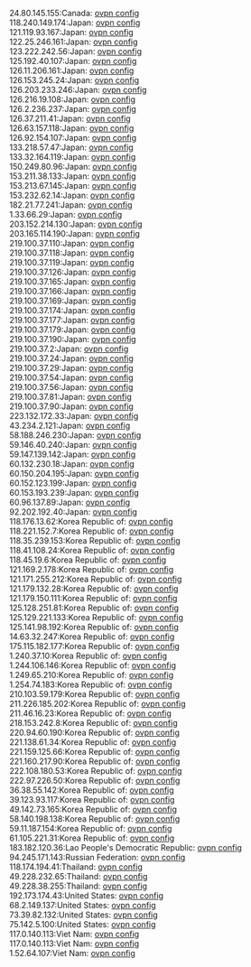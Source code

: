 24.80.145.155:Canada: [ovpn config](vpn/24_80_145_155.ovpn)  
118.240.149.174:Japan: [ovpn config](vpn/118_240_149_174.ovpn)  
121.119.93.167:Japan: [ovpn config](vpn/121_119_93_167.ovpn)  
122.25.246.161:Japan: [ovpn config](vpn/122_25_246_161.ovpn)  
123.222.242.56:Japan: [ovpn config](vpn/123_222_242_56.ovpn)  
125.192.40.107:Japan: [ovpn config](vpn/125_192_40_107.ovpn)  
126.11.206.161:Japan: [ovpn config](vpn/126_11_206_161.ovpn)  
126.153.245.24:Japan: [ovpn config](vpn/126_153_245_24.ovpn)  
126.203.233.246:Japan: [ovpn config](vpn/126_203_233_246.ovpn)  
126.216.19.108:Japan: [ovpn config](vpn/126_216_19_108.ovpn)  
126.2.236.237:Japan: [ovpn config](vpn/126_2_236_237.ovpn)  
126.37.211.41:Japan: [ovpn config](vpn/126_37_211_41.ovpn)  
126.63.157.118:Japan: [ovpn config](vpn/126_63_157_118.ovpn)  
126.92.154.107:Japan: [ovpn config](vpn/126_92_154_107.ovpn)  
133.218.57.47:Japan: [ovpn config](vpn/133_218_57_47.ovpn)  
133.32.164.119:Japan: [ovpn config](vpn/133_32_164_119.ovpn)  
150.249.80.96:Japan: [ovpn config](vpn/150_249_80_96.ovpn)  
153.211.38.133:Japan: [ovpn config](vpn/153_211_38_133.ovpn)  
153.213.67.145:Japan: [ovpn config](vpn/153_213_67_145.ovpn)  
153.232.62.14:Japan: [ovpn config](vpn/153_232_62_14.ovpn)  
182.21.77.241:Japan: [ovpn config](vpn/182_21_77_241.ovpn)  
1.33.66.29:Japan: [ovpn config](vpn/1_33_66_29.ovpn)  
203.152.214.130:Japan: [ovpn config](vpn/203_152_214_130.ovpn)  
203.165.114.190:Japan: [ovpn config](vpn/203_165_114_190.ovpn)  
219.100.37.110:Japan: [ovpn config](vpn/219_100_37_110.ovpn)  
219.100.37.118:Japan: [ovpn config](vpn/219_100_37_118.ovpn)  
219.100.37.119:Japan: [ovpn config](vpn/219_100_37_119.ovpn)  
219.100.37.126:Japan: [ovpn config](vpn/219_100_37_126.ovpn)  
219.100.37.165:Japan: [ovpn config](vpn/219_100_37_165.ovpn)  
219.100.37.166:Japan: [ovpn config](vpn/219_100_37_166.ovpn)  
219.100.37.169:Japan: [ovpn config](vpn/219_100_37_169.ovpn)  
219.100.37.174:Japan: [ovpn config](vpn/219_100_37_174.ovpn)  
219.100.37.177:Japan: [ovpn config](vpn/219_100_37_177.ovpn)  
219.100.37.179:Japan: [ovpn config](vpn/219_100_37_179.ovpn)  
219.100.37.190:Japan: [ovpn config](vpn/219_100_37_190.ovpn)  
219.100.37.2:Japan: [ovpn config](vpn/219_100_37_2.ovpn)  
219.100.37.24:Japan: [ovpn config](vpn/219_100_37_24.ovpn)  
219.100.37.29:Japan: [ovpn config](vpn/219_100_37_29.ovpn)  
219.100.37.54:Japan: [ovpn config](vpn/219_100_37_54.ovpn)  
219.100.37.56:Japan: [ovpn config](vpn/219_100_37_56.ovpn)  
219.100.37.81:Japan: [ovpn config](vpn/219_100_37_81.ovpn)  
219.100.37.90:Japan: [ovpn config](vpn/219_100_37_90.ovpn)  
223.132.172.33:Japan: [ovpn config](vpn/223_132_172_33.ovpn)  
43.234.2.121:Japan: [ovpn config](vpn/43_234_2_121.ovpn)  
58.188.246.230:Japan: [ovpn config](vpn/58_188_246_230.ovpn)  
59.146.40.240:Japan: [ovpn config](vpn/59_146_40_240.ovpn)  
59.147.139.142:Japan: [ovpn config](vpn/59_147_139_142.ovpn)  
60.132.230.18:Japan: [ovpn config](vpn/60_132_230_18.ovpn)  
60.150.204.195:Japan: [ovpn config](vpn/60_150_204_195.ovpn)  
60.152.123.199:Japan: [ovpn config](vpn/60_152_123_199.ovpn)  
60.153.193.239:Japan: [ovpn config](vpn/60_153_193_239.ovpn)  
60.96.137.89:Japan: [ovpn config](vpn/60_96_137_89.ovpn)  
92.202.192.40:Japan: [ovpn config](vpn/92_202_192_40.ovpn)  
118.176.13.62:Korea Republic of: [ovpn config](vpn/118_176_13_62.ovpn)  
118.221.152.7:Korea Republic of: [ovpn config](vpn/118_221_152_7.ovpn)  
118.35.239.153:Korea Republic of: [ovpn config](vpn/118_35_239_153.ovpn)  
118.41.108.24:Korea Republic of: [ovpn config](vpn/118_41_108_24.ovpn)  
118.45.19.6:Korea Republic of: [ovpn config](vpn/118_45_19_6.ovpn)  
121.169.2.178:Korea Republic of: [ovpn config](vpn/121_169_2_178.ovpn)  
121.171.255.212:Korea Republic of: [ovpn config](vpn/121_171_255_212.ovpn)  
121.179.132.28:Korea Republic of: [ovpn config](vpn/121_179_132_28.ovpn)  
121.179.150.111:Korea Republic of: [ovpn config](vpn/121_179_150_111.ovpn)  
125.128.251.81:Korea Republic of: [ovpn config](vpn/125_128_251_81.ovpn)  
125.129.221.133:Korea Republic of: [ovpn config](vpn/125_129_221_133.ovpn)  
125.141.98.192:Korea Republic of: [ovpn config](vpn/125_141_98_192.ovpn)  
14.63.32.247:Korea Republic of: [ovpn config](vpn/14_63_32_247.ovpn)  
175.115.182.177:Korea Republic of: [ovpn config](vpn/175_115_182_177.ovpn)  
1.240.37.10:Korea Republic of: [ovpn config](vpn/1_240_37_10.ovpn)  
1.244.106.146:Korea Republic of: [ovpn config](vpn/1_244_106_146.ovpn)  
1.249.65.210:Korea Republic of: [ovpn config](vpn/1_249_65_210.ovpn)  
1.254.74.183:Korea Republic of: [ovpn config](vpn/1_254_74_183.ovpn)  
210.103.59.179:Korea Republic of: [ovpn config](vpn/210_103_59_179.ovpn)  
211.226.185.202:Korea Republic of: [ovpn config](vpn/211_226_185_202.ovpn)  
211.46.16.23:Korea Republic of: [ovpn config](vpn/211_46_16_23.ovpn)  
218.153.242.8:Korea Republic of: [ovpn config](vpn/218_153_242_8.ovpn)  
220.94.60.190:Korea Republic of: [ovpn config](vpn/220_94_60_190.ovpn)  
221.138.61.34:Korea Republic of: [ovpn config](vpn/221_138_61_34.ovpn)  
221.159.125.66:Korea Republic of: [ovpn config](vpn/221_159_125_66.ovpn)  
221.160.217.90:Korea Republic of: [ovpn config](vpn/221_160_217_90.ovpn)  
222.108.180.53:Korea Republic of: [ovpn config](vpn/222_108_180_53.ovpn)  
222.97.226.50:Korea Republic of: [ovpn config](vpn/222_97_226_50.ovpn)  
36.38.55.142:Korea Republic of: [ovpn config](vpn/36_38_55_142.ovpn)  
39.123.93.117:Korea Republic of: [ovpn config](vpn/39_123_93_117.ovpn)  
49.142.73.165:Korea Republic of: [ovpn config](vpn/49_142_73_165.ovpn)  
58.140.198.138:Korea Republic of: [ovpn config](vpn/58_140_198_138.ovpn)  
59.11.187.154:Korea Republic of: [ovpn config](vpn/59_11_187_154.ovpn)  
61.105.221.31:Korea Republic of: [ovpn config](vpn/61_105_221_31.ovpn)  
183.182.120.36:Lao People's Democratic Republic: [ovpn config](vpn/183_182_120_36.ovpn)  
94.245.171.143:Russian Federation: [ovpn config](vpn/94_245_171_143.ovpn)  
118.174.194.41:Thailand: [ovpn config](vpn/118_174_194_41.ovpn)  
49.228.232.65:Thailand: [ovpn config](vpn/49_228_232_65.ovpn)  
49.228.38.255:Thailand: [ovpn config](vpn/49_228_38_255.ovpn)  
192.173.174.43:United States: [ovpn config](vpn/192_173_174_43.ovpn)  
68.2.149.137:United States: [ovpn config](vpn/68_2_149_137.ovpn)  
73.39.82.132:United States: [ovpn config](vpn/73_39_82_132.ovpn)  
75.142.5.100:United States: [ovpn config](vpn/75_142_5_100.ovpn)  
117.0.140.113:Viet Nam: [ovpn config](vpn/117_0_140_113.ovpn)  
117.0.140.113:Viet Nam: [ovpn config](vpn/117_0_140_113.ovpn)  
1.52.64.107:Viet Nam: [ovpn config](vpn/1_52_64_107.ovpn)  
